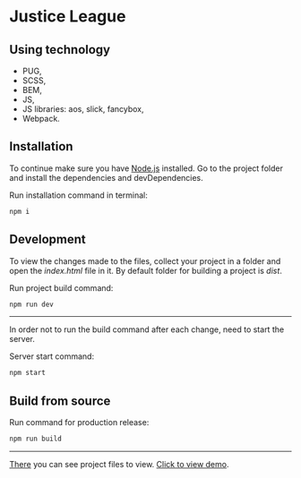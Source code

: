 # Justice League

## Using technology

- PUG,
- SCSS,
- BEM,
- JS,
- JS libraries: aos, slick, fancybox,
- Webpack.

## Installation

To continue make sure you have [Node.js](https://nodejs.org/en/) installed.
Go to the project folder and install the dependencies and devDependencies.

Run installation command in terminal:
```bash
npm i
```

## Development

To view the changes made to the files, collect your project in a folder and open the *index.html* file in it.
By default folder for building a project is *dist*.

Run project build command:

```bash
npm run dev
```

***

In order not to run the build command after each change, need to start the server.

Server start command:
```bash
npm start
```

## Build from source

Run command for production release:
```bash
npm run build
```

***

[There](https://github.com/AndreyProvkov/justice-league-to-view) you can see project files to view.
[Click to view demo](https://andreyprovkov.github.io/justice-league-to-view/).
